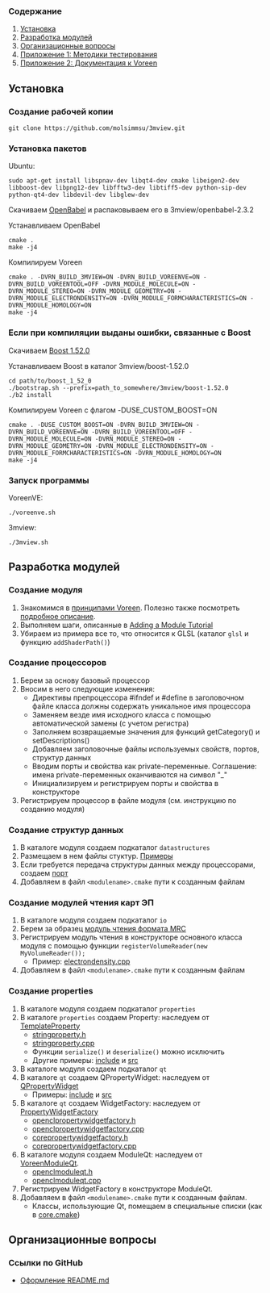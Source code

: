 ### Содержание
1. [Установка](#-1)
2. [Разработка модулей](#--1)
3. [Организационные вопросы](#--3)
4. [Приложение 1: Методики тестирования](Voreen/doc/3mview/testing)
5. [Приложение 2: Документация к Voreen](Voreen/README.md)

Установка
----------

### Создание рабочей копии
    git clone https://github.com/molsimmsu/3mview.git

### Установка пакетов
Ubuntu:

    sudo apt-get install libspnav-dev libqt4-dev cmake libeigen2-dev libboost-dev libpng12-dev libfftw3-dev libtiff5-dev python-sip-dev python-qt4-dev libdevil-dev libglew-dev

Скачиваем [OpenBabel](http://sourceforge.net/projects/openbabel/files/openbabel/2.3.2/openbabel-2.3.2.tar.gz/download) и распаковываем его в 3mview/openbabel-2.3.2
    
Устанавливаем OpenBabel

    cmake .
    make -j4

Компилируем Voreen

    cmake . -DVRN_BUILD_3MVIEW=ON -DVRN_BUILD_VOREENVE=ON -DVRN_BUILD_VOREENTOOL=OFF -DVRN_MODULE_MOLECULE=ON -DVRN_MODULE_STEREO=ON -DVRN_MODULE_GEOMETRY=ON -DVRN_MODULE_ELECTRONDENSITY=ON -DVRN_MODULE_FORMCHARACTERISTICS=ON -DVRN_MODULE_HOMOLOGY=ON
    make -j4
    
### Если при компиляции выданы ошибки, связанные с Boost

Скачиваем [Boost 1.52.0](http://sourceforge.net/projects/boost/files/boost/1.52.0/boost_1_52_0.tar.bz2/download)

Устанавливаем Boost в каталог 3mview/boost-1.52.0

    cd path/to/boost_1_52_0
    ./bootstrap.sh --prefix=path_to_somewhere/3mview/boost-1.52.0
    ./b2 install
    
Компилируем Voreen с флагом -DUSE_CUSTOM_BOOST=ON

    cmake . -DUSE_CUSTOM_BOOST=ON -DVRN_BUILD_3MVIEW=ON -DVRN_BUILD_VOREENVE=ON -DVRN_BUILD_VOREENTOOL=OFF -DVRN_MODULE_MOLECULE=ON -DVRN_MODULE_STEREO=ON -DVRN_MODULE_GEOMETRY=ON -DVRN_MODULE_ELECTRONDENSITY=ON -DVRN_MODULE_FORMCHARACTERISTICS=ON -DVRN_MODULE_HOMOLOGY=ON
    make -j4
    
### Запуск программы

VoreenVE:

    ./voreenve.sh
    
3mview:

    ./3mview.sh

Разработка модулей
------------------

### Создание модуля
1. Знакомимся в [принципами Voreen](http://voreen.uni-muenster.de/?q=concepts). Полезно также посмотреть [подробное описание](http://voreen.uni-muenster.de/?q=tutorial-slides).
2. Выполняем шаги, описанные в [Adding a Module Tutorial](http://voreen.uni-muenster.de/?q=module-tutorial)
3. Убираем из примера все то, что относится к GLSL (каталог `glsl` и функцию `addShaderPath()`)

### Создание процессоров
1. Берем за основу базовый процессор
2. Вносим в него следующие изменения:
    * Директивы препроцессора #ifndef и #define в заголовочном файле класса должны содержать уникальное имя процессора
    * Заменяем везде имя исходного класса с помощью автоматической замены (с учетом регистра)
    * Заполняем возвращаемые значения для функций getCategory() и setDescriptions()
    * Добавляем заголовочные файлы используемых свойств, портов, структур данных
    * Вводим порты и свойства как private-переменные. Соглашение: имена private-переменных оканчиваются на символ "_"
    * Инициализируем и регистрируем порты и свойства в конструкторе
3. Регистрируем процессор в файле модуля (см. инструкцию по созданию модуля)

### Создание структур данных
1. В каталоге модуля создаем подкаталог `datastructures`
2. Размещаем в нем файлы стуктур. [Примеры](Voreen/custommodules/molecule/datastructures)
3. Если требуется передача структуры данных между процессорами, создаем [порт](Voreen/custommodules/molecule/ports)
4. Добавляем в файл `<modulename>.cmake` пути к созданным файлам

### Создание модулей чтения карт ЭП
1. В каталоге модуля создаем подкаталог `io`
2. Берем за образец [модуль чтения формата MRC](Voreen/custommodules/electrondensity/io)
3. Регистрируем модуль чтения в конструкторе основного класса модуля с помощью функции `registerVolumeReader(new MyVolumeReader());`
    * Пример: [electrondensity.cpp](Voreen/custommodules/electrondensity/electrondensity.cpp)
4. Добавляем в файл `<modulename>.cmake` пути к созданным файлам

### Создание properties
1. В каталоге модуля создаем подкаталог `properties`
2. В каталоге `properties` создаем Property: наследуем от [TemplateProperty](Voreen/include/voreen/core/properties/templateproperty.h)
    * [stringproperty.h](Voreen/include/voreen/core/properties/stringproperty.h)
    * [stringproperty.cpp](Voreen/src/core/properties/stringproperty.cpp)
    * Функции `serialize()` и `deserialize()` можно исключить
    * Другие примеры: [include](Voreen/include/voreen/core/properties) и [src](Voreen/src/core/properties)
3. В каталоге модуля создаем подкаталог `qt`
4. В каталоге `qt` создаем QPropertyWidget: наследуем от [QPropertyWidget](Voreen/include/voreen/qt/widgets/property/qpropertywidget.h)
    * Примеры: [include](Voreen/include/voreen/qt/widgets/property/) и [src](Voreen/src/qt/widgets/property/)
5. В каталоге `qt` создаем WidgetFactory: наследуем от [PropertyWidgetFactory](Voreen/include/voreen/core/properties/propertywidgetfactory.h)
    * [openclpropertywidgetfactory.h](Voreen/modules/opencl/qt/openclpropertywidgetfactory.h)
    * [openclpropertywidgetfactory.cpp](Voreen/modules/opencl/qt/openclpropertywidgetfactory.cpp)
    * [corepropertywidgetfactory.h](Voreen/include/voreen/qt/widgets/property/corepropertywidgetfactory.h)
    * [corepropertywidgetfactory.cpp](Voreen/src/qt/widgets/property/corepropertywidgetfactory.cpp)
6. В каталоге модуля cоздаем ModuleQt: наследуем от [VoreenModuleQt](Voreen/include/voreen/qt/voreenmoduleqt.h).
    * [openclmoduleqt.h](Voreen/modules/opencl/openclmoduleqt.h)
    * [openclmoduleqt.cpp](Voreen/modules/opencl/openclmoduleqt.cpp)
7. Регистрируем WidgetFactory в конструкторе ModuleQt.
8. Добавляем в файл `<modulename>.cmake` пути к созданным файлам. 
    * Классы, использующие Qt, помещаем в специальные списки (как в [core.cmake](Voreen/modules/core/core.cmake))

Организационные вопросы
-----------------------
### Ссылки по GitHub
* [Оформление README.md](https://github.com/github/markup/blob/master/README.md)
